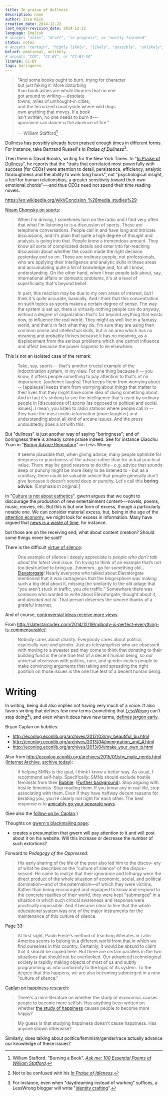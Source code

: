 ```yaml
---
title: In praise of dullness
description: none
author: Issa Rice
creation_date: 2014-12-22
last_major-revision_date: 2014-12-22
language: English
# accepts "notes", "draft", "in progress", or "mostly finished"
status: notes
# accepts "certain", "highly likely", "likely", "possible", "unlikely", "highly unlikely", "remote", "impossible", "log", "emotional", or "fiction"
belief: emotional, unlikely
# accepts "CC0", "CC-BY", or "CC-BY-SA"
license: CC-BY
tags: boringness
---
```


> "And some books ought to burn, trying for character\
> but just faking it. More disturbing\
> than book ashes are whole libraries that no one\
> got around to writing---desolate\
> towns, miles of unthought-in cities,\
> and the terrorized countryside where wild dogs\
> own anything that moves. If a book\
> isn't written, no one needs to burn it---\
> ignorance can dance in the absence of fire."
>
> ---William Stafford[^stafford]

[^stafford]: William Stafford.
"Burning a Book".
[*Ask me: 100 Essential Poems of William Stafford*](https://books.google.com/books?id=AaOxAAAAQBAJ&lpg=PT108&ots=TYENZlX5rT&dq=burning%20a%20book%20stafford&pg=PT108#v=onepage&q=burning%20a%20book%20stafford&f=false).

<!--
    argue for something like "people should be more boring" in the sense that "in order to do important things, one must become boring (as a side-effect)", per vipul.
-->

Dullness has possibly already been praised enough times in different forms.
For instance, take Bertrand Russell's [*In Praise of Dullness*](https://books.google.com/books?id=_qfrAgAAQBAJ&lpg=PA70&ots=-BIIsJkOot&dq=bertrand%20russell%20in%20praise%20of%20dullness&pg=PA70#v=onepage&q&f=false)[^idleness].

[^idleness]: Not to be confused with his [*In Praise of Idleness*](http://www.zpub.com/notes/idle.html).

Then there is David Brooks, writing for the New York Times.
In "[In Praise of Dullness](http://www.nytimes.com/2009/05/19/opinion/19brooks.html)", he reports that the "traits that correlated most powerfully with success \[for CEOs\] were attention to detail, persistence, efficiency, analytic thoroughness and the ability to work long hours", not "psychological insight, a feel for human relationships, a greater sensitivity toward their own emotional chords"---and thus CEOs need not spend their time reading novels.


<https://en.wikipedia.org/wiki/Concision_%28media_studies%29>



[Noam Chomsky on sports](http://www.alternet.org/noam-chomsky-why-americans-know-so-much-about-sports-so-little-about-world-affairs):

> When I'm driving, I sometimes turn on the radio and I find very often that what I'm listening to is a discussion of sports. These are telephone conversations. People call in and have long and intricate discussions, and it's plain that quite a high degree of thought and analysis is going into that. People know a tremendous amount. They know all sorts of complicated details and enter into far-reaching discussion about whether the coach made the right decision yesterday and so on. These are ordinary people, not professionals, who are applying their intelligence and analytic skills in these areas and accumulating quite a lot of knowledge and, for all I know, understanding. On the other hand, when I hear people talk about, say, international affairs or domestic problems, it's at a level of superficiality that's beyond belief.
> 
> In part, this reaction may be due to my own areas of interest, but I think it's quite accurate, basically. And I think that this concentration on such topics as sports makes a certain degree of sense. The way the system is set up, there is virtually nothing people can do anyway, without a degree of organization that's far beyond anything that exists now, to influence the real world. They might as well live in a fantasy world, and that's in fact what they do. I'm sure they are using their common sense and intellectual skills, but in an area which has no meaning and probably thrives because it has no meaning, as a displacement from the serious problems which one cannot influence and affect because the power happens to lie elsewhere.

This is not an isolated case of the remark:

> Take, say, sports -- that's another crucial example of the indoctrination system, in my view. For one thing because it -- you know, it offers people something to pay attention to that's of no importance. [audience laughs] That keeps them from worrying about -- [applause] keeps them from worrying about things that matter to their lives that they might have some idea of doing something about. And in fact it's striking to see the intelligence that's used by ordinary people in [discussions of] sports [as opposed to political and social issues]. I mean, you listen to radio stations where people call in -- they have the most exotic information [more laughter] and understanding about all kind of arcane issues. And the press undoubtedly does a lot with this.

But "dullness" is just another way of saying "boringness"; and of boringness there is already some praise indeed.
See for instance Qiaochu Yuan in "[Boring Advice Repository](http://lesswrong.com/lw/gx5/boring_advice_repository/)" on Less Wrong:

> It seems plausible that, when giving advice, many people optimize for deepness or punchiness of the advice rather than for actual practical value. There may be good reasons to do this - e.g. advice that sounds deep or punchy might be more likely to be listened to - but as a corollary, there could be valuable advice that people generally don't give because it doesn't sound deep or punchy. Let's call this **boring advice**.
\[Emphasis in original.\]

In "[Culture is not about esthetics](http://www.gwern.net/Culture%20is%20not%20about%20Esthetics)", gwern argues that we ought to discourage the production of new entertainment content---novels, poems, music, movies, etc.
But this is but one form of excess, though a particularly notable one.
We can consider material excess, but, being in the age of the [attention economy](!w), we might look for excess in information.
Many have argued that [news is a waste of time](http://econlog.econlib.org/archives/2011/03/the_case_agains_6.html), for instance.

but those are on the receiving end; what about content creation?
Should some things never be said?

There is the difficult [virtue of silence](http://slatestarcodex.com/2013/06/14/the-virtue-of-silence/):


> One example of silence I deeply appreciate is *people who don’t talk
> about the latest viral issue*. I’m trying to think of an example that’s
> not too destructive to bring up…hmmmm…go for something
> old…[Elevatorgate](http://en.wikipedia.org/wiki/Elevatorgate#Elevator_incident)!
> Nearly everyone who talked about Elevatorgate mentioned that it was
> outrageous that the blogosphere was making such a big deal about it,
> missing the similarity to the old adage that “you aren’t stuck in
> traffic, you *are* traffic.” Somewhere there was someone who wanted to
> write about Elevatorgate, thought about it, and *decided not to*. That
> person deserves the sincere thanks of a grateful Internet.

And of course, [controversial ideas receive more views](http://slatestarcodex.com/2014/12/17/the-toxoplasma-of-rage/)

From <http://slatestarcodex.com/2014/12/19/nobody-is-perfect-everything-is-commensurable/>:

> Nobody cares about charity. Everybody cares about politics, especially race and gender. Just as televangelists who are obsessed with moving to a sweeter pad may come to think that donating to their building fund is the one true test of a decent human being, so our universal obsession with politics, race, and gender incites people to make convincing arguments that taking and spreading the right position on those issues is the one true test of a decent human being.


# Writing

In writing, being dull also implies not having very much of a voice.
It also favors writing that defines few new terms (something that [LessWrong]() can't stop doing[^lw]), and even when it does have new terms, [defines jargon early](define-jargon-early).

[^lw]: For instance, even when "daydreaming instead of working" suffices, a LessWrong blogger will write "[identity crafting](http://lesswrong.com/r/discussion/lw/lgi/identity_crafting/)".


Bryan Caplan on bubbles:

- <http://econlog.econlib.org/archives/2012/03/my_beautiful_bu.html>
- <http://econlog.econlib.org/archives/2013/04/immigration_and_4.html>
- <http://econlog.econlib.org/archives/2013/04/make_your_own_b.html>

Also from <http://econlog.econlib.org/archives/2015/01/shy_male_nerds.html> ([Internet Archive](https://web.archive.org/web/20150104060638/http://econlog.econlib.org/archives/2015/01/shy_male_nerds.html), [archive.today](https://archive.today/Zwp0P)):


> If helping SMNs is the goal, I think I know a better way.  As usual, I
> recommend self-help.  Specifically: SMNs should exclude hostile
> feminists from their
> [Bubble](http://econlog.econlib.org/archives/2013/04/make_your_own_b.html). 
> ([Further background](http://econlog.econlib.org/archives/2012/03/my_beautiful_bu.html)). 
> Stop arguing with hostile feminists.  Stop reading them.  If you know
> any in real life, stop associating with them.  Even if they have halfway
> decent reasons for berating you, you're clearly not right for each
> other.  The best response is to [amicably go your separate
> ways](http://econlog.econlib.org/archives/2014/02/the_futility_of.html). 

(See also the [follow-up by Caplan](http://econlog.econlib.org/archives/2015/01/shy_male_nerds_1.html).)

Thoughts on [gwern's blackmailing page](http://www.gwern.net/Blackmail):

- creates a presumption that gwern will pay attention to it and will post about it on his website.
Will this increase or decrease the number of such extortions?

Forward to *Pedagogy of the Oppressed*:

> His early sharing of the life of the poor also led him to the discov-
> ery of what he describes as the "culture of silence" of the dispos-
> sessed. He came to realize that their ignorance and lethargy were
> the direct product of the whole situation of economic, social, and
> political domination—and of the paternalism—of which they were
> victims. Rather than being encouraged and equipped to know and
> respond to the concrete realities of their world, they were kept
> "submerged" in a situation in which such critical awareness and
> response were practically impossible. And it became clear to him
> that the whole educational system was one of the major instruments
> for the maintenance of this culture of silence.

Page 33:

> At first sight, Paulo Freire's method of teaching illiterates in Latin
> America seems to belong to a different world from that in which we
> find ourselves in this country. Certainly, it would be absurd to claim
> that it should be copied here. But there are certain parallels in
> the two situations that should not be overlooked. Our advanced
> technological society is rapidly making objects of most of us and
> subtly programming us into conformity to the logic of its system. To
> the degree that this happens, we are also becoming submerged in
> a new "culture of silence."

[Caplan on happiness research](http://econlog.econlib.org/archives/2006/11/does_happiness.html):

> There's a mini-literature on whether the study of economics causes
> people to become more selfish. Has anything been written on whether [the
> study of happiness](http://happinesspolicy.com/) causes people to become
> more happy?
> 
> My guess is that studying happiness doesn't cause happiness. Has anyone
> shown otherwise?

Similarly, does talking about politics/feminism/gender/race actually advance our knowledge of these issues?
